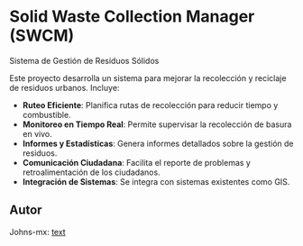 # Solid Waste Collection Manager (SWCM)
Sistema de Gestión de Residuos Sólidos

Este proyecto desarrolla un sistema para mejorar la recolección y reciclaje de residuos urbanos. Incluye:

- **Ruteo Eficiente**: Planifica rutas de recolección para reducir tiempo y combustible.
- **Monitoreo en Tiempo Real**: Permite supervisar la recolección de basura en vivo.
- **Informes y Estadísticas**: Genera informes detallados sobre la gestión de residuos.
- **Comunicación Ciudadana**: Facilita el reporte de problemas y retroalimentación de los ciudadanos.
- **Integración de Sistemas**: Se integra con sistemas existentes como GIS.

## Autor
Johns-mx: [text](https://www.linkedin.com/in/johns-mx-dev/)
